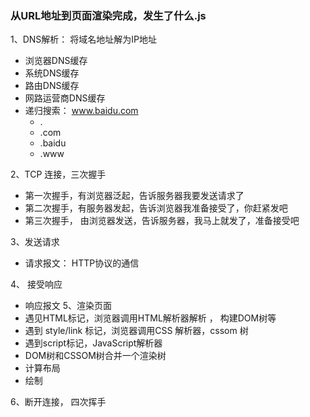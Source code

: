 
### 从URL地址到页面渲染完成，发生了什么.js
 

1、DNS解析： 将域名地址解为IP地址

 - 浏览器DNS缓存 
 - 系统DNS缓存
 - 路由DNS缓存
 - 网路运营商DNS缓存
 - 递归搜索： www.baidu.com 
   - .
   - .com
   - .baidu
   - .www
  
2、TCP 连接，三次握手
- 第一次握手，有浏览器泛起，告诉服务器我要发送请求了
- 第二次握手，有服务器发起，告诉浏览器我准备接受了，你赶紧发吧
- 第三次握手， 由浏览器发送，告诉服务器，我马上就发了，准备接受吧


3、发送请求
- 请求报文： HTTP协议的通信

4、 接受响应
- 响应报文
5、渲染页面
-  遇见HTML标记，浏览器调用HTML解析器解析  ， 构建DOM树等
- 遇到 style/link 标记，浏览器调用CSS 解析器，cssom 树
- 遇到script标记，JavaScript解析器
- DOM树和CSSOM树合并一个渲染树
- 计算布局
- 绘制


6、断开连接， 四次挥手
